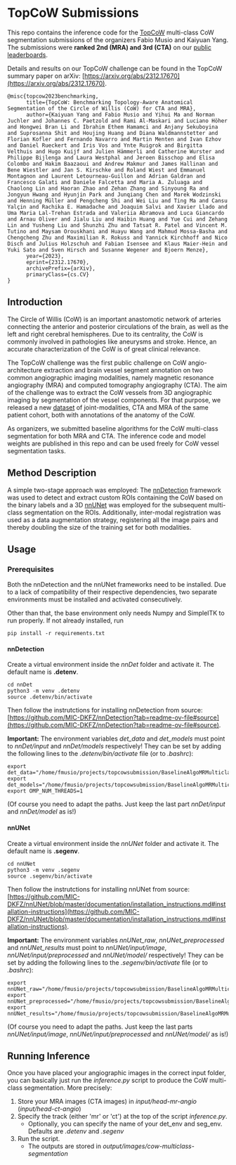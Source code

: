 # TopCoW Submissions
This repo contains the inference code for the [TopCoW](https://topcow23.grand-challenge.org/) multi-class CoW segmentation submissions of the organizers Fabio Musio and Kaiyuan Yang. The submissions were **ranked 2nd (MRA) and 3rd (CTA)** on our [public leaderboards](https://topcow23.grand-challenge.org/evaluation/finaltest-mra-multiclass/leaderboard/).

Details and results on our TopCoW challenge can be found in the TopCoW summary paper on arXiv: [https://arxiv.org/abs/2312.17670](https://arxiv.org/abs/2312.17670). 
```
@misc{topcow2023benchmarking,
      title={TopCoW: Benchmarking Topology-Aware Anatomical Segmentation of the Circle of Willis (CoW) for CTA and MRA}, 
      author={Kaiyuan Yang and Fabio Musio and Yihui Ma and Norman Juchler and Johannes C. Paetzold and Rami Al-Maskari and Luciano Höher and Hongwei Bran Li and Ibrahim Ethem Hamamci and Anjany Sekuboyina and Suprosanna Shit and Houjing Huang and Diana Waldmannstetter and Florian Kofler and Fernando Navarro and Martin Menten and Ivan Ezhov and Daniel Rueckert and Iris Vos and Ynte Ruigrok and Birgitta Velthuis and Hugo Kuijf and Julien Hämmerli and Catherine Wurster and Philippe Bijlenga and Laura Westphal and Jeroen Bisschop and Elisa Colombo and Hakim Baazaoui and Andrew Makmur and James Hallinan and Bene Wiestler and Jan S. Kirschke and Roland Wiest and Emmanuel Montagnon and Laurent Letourneau-Guillon and Adrian Galdran and Francesco Galati and Daniele Falcetta and Maria A. Zuluaga and Chaolong Lin and Haoran Zhao and Zehan Zhang and Sinyoung Ra and Jongyun Hwang and Hyunjin Park and Junqiang Chen and Marek Wodzinski and Henning Müller and Pengcheng Shi and Wei Liu and Ting Ma and Cansu Yalçin and Rachika E. Hamadache and Joaquim Salvi and Xavier Llado and Uma Maria Lal-Trehan Estrada and Valeriia Abramova and Luca Giancardo and Arnau Oliver and Jialu Liu and Haibin Huang and Yue Cui and Zehang Lin and Yusheng Liu and Shunzhi Zhu and Tatsat R. Patel and Vincent M. Tutino and Maysam Orouskhani and Huayu Wang and Mahmud Mossa-Basha and Chengcheng Zhu and Maximilian R. Rokuss and Yannick Kirchhoff and Nico Disch and Julius Holzschuh and Fabian Isensee and Klaus Maier-Hein and Yuki Sato and Sven Hirsch and Susanne Wegener and Bjoern Menze},
      year={2023},
      eprint={2312.17670},
      archivePrefix={arXiv},
      primaryClass={cs.CV}
}
```

## Introduction
The Circle of Willis (CoW) is an important anastomotic network of arteries connecting the anterior and posterior circulations of the brain, as well as the left and right cerebral hemispheres.  Due to its centrality, the CoW is commonly involved in pathologies like aneurysms and stroke. Hence, an accurate characterization of the CoW is of great clinical relevance. 

The TopCoW challenge was the first public challenge on CoW angio-architecture extraction and brain vessel segment annotation on two common angiographic imaging modalities, namely magnetic resonance angiography (MRA) and computed tomography angiography (CTA). 
The aim of the challenge was to extract the CoW vessels from 3D angiographic imaging by segmentation of the vessel components. For that purpose, we released a new [dataset](https://topcow23.grand-challenge.org/data/) of joint-modalities, CTA and MRA of the same patient cohort, both with annotations of the anatomy of the CoW.

As organizers, we submitted baseline algorithms for the CoW multi-class segmentation for both MRA and CTA. The inference code and model weights are published in this repo and can be used freely for CoW vessel segmentation tasks.

## Method Description
A simple two-stage approach was employed: The [nnDetection](https://github.com/MIC-DKFZ/nnDetection) framework was used to detect and extract custom ROIs containing the CoW based on the binary labels and a 3D [nnUNet](https://github.com/MIC-DKFZ/nnUNet) was employed for the subsequent multi-class segmentation on the ROIs. Additionally, inter-modal registration was used as a data augmentation strategy, registering all the image pairs and thereby doubling the size of the training set for both modalities.

## Usage
### Prerequisites
Both the nnDetection and the nnUNet frameworks need to be installed. Due to a lack of compatibility of their respective dependencies, two separate environments must be installed and activated consecutively. 

Other than that, the base environment only needs Numpy and SimpleITK to run properly. If not already installed, run
```
pip install -r requirements.txt
```

#### nnDetection
Create a virtual environment inside the *nnDet* folder and activate it. The default name is **.detenv**.
```
cd nnDet
python3 -m venv .detenv
source .detenv/bin/activate
```
Then follow the instrutctions for installing nnDetection from source: [https://github.com/MIC-DKFZ/nnDetection?tab=readme-ov-file#source](https://github.com/MIC-DKFZ/nnDetection?tab=readme-ov-file#source).

**Important:** The environment variables *det_data* and *det_models* must point to *nnDet/input* and *nnDet/models* respectively! They can be set by adding the following lines to the *.detenv/bin/activate* file (or to *.bashrc*):
```
export det_data="/home/fmusio/projects/topcowsubmission/BaselineAlgoMRMulticlass/nnDet/input"
export det_models="/home/fmusio/projects/topcowsubmission/BaselineAlgoMRMulticlass/nnDet/model"
export OMP_NUM_THREADS=1
```
(Of course you need to adapt the paths. Just keep the last part *nnDet/input* and *nnDet/model* as is!)

#### nnUNet
Create a virtual environment inside the *nnUNet* folder and activate it. The default name is **.segenv**.
```
cd nnUNet
python3 -m venv .segenv
source .segenv/bin/activate
```
Then follow the instrutctions for installing nnUNet from source: [https://github.com/MIC-DKFZ/nnUNet/blob/master/documentation/installation_instructions.md#installation-instructions](https://github.com/MIC-DKFZ/nnUNet/blob/master/documentation/installation_instructions.md#installation-instructions).

**Important:** The environment variables *nnUNet_raw*, *nnUNet_preprocessed* and *nnUNet_results* must point to *nnUNet/input/image*, *nnUNet/input/preprocessed* and *nnUNet/model/* respectively! They can be set by adding the following lines to the *.segenv/bin/activate* file (or to *.bashrc*):
```
export nnUNet_raw="/home/fmusio/projects/topcowsubmission/BaselineAlgoMRMulticlass/nnUNet/input/image"
export nnUNet_preprocessed="/home/fmusio/projects/topcowsubmission/BaselineAlgoMRMulticlass/nnUNet/input/preprocessed"
export nnUNet_results="/home/fmusio/projects/topcowsubmission/BaselineAlgoMRMulticlass/nnUNet/model"
```
(Of course you need to adapt the paths. Just keep the last parts *nnUNet/input/image*, *nnUNet/input/preprocessed* and *nnUNet/model/* as is!)

## Running Inference
Once you have placed your angiographic images in the correct input folder, you can basically just run the *inference.py* script to produce the CoW multi-class segmentation. More precisely:
1. Store your MRA images (CTA images) in *input/head-mr-angio* (*input/head-ct-angio*)
2. Specify the track (either 'mr' or 'ct') at the top of the script *inference.py*.  
    - Optionally, you can specify the name of your det_env and seg_env. Defaults are *.detenv* and *.segenv*
3. Run the script. 
    - The outputs are stored in *output/images/cow-multiclass-segmentation*









